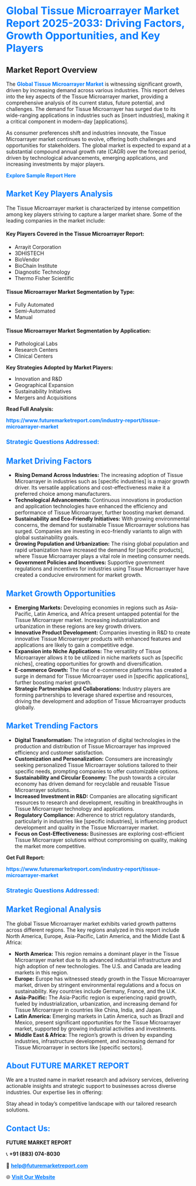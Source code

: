 <h1 style="color: #007BFF;">Global Tissue Microarrayer Market Report 2025-2033: Driving Factors, Growth Opportunities, and Key Players</h1>

<section id="overview">
<h2>Market Report Overview</h2>
<p>The <a href="https://www.futuremarketreport.com/industry-report/tissue-microarrayer-market" style="color: #007BFF; text-decoration: none;"><strong>Global Tissue Microarrayer Market</strong></a> is witnessing significant growth, driven by increasing demand across various industries. This report delves into the key aspects of the Tissue Microarrayer market, providing a comprehensive analysis of its current status, future potential, and challenges. The demand for Tissue Microarrayer has surged due to its wide-ranging applications in industries such as [insert industries], making it a critical component in modern-day [applications].</p>
<p>As consumer preferences shift and industries innovate, the Tissue Microarrayer market continues to evolve, offering both challenges and opportunities for stakeholders. The global market is expected to expand at a substantial compound annual growth rate (CAGR) over the forecast period, driven by technological advancements, emerging applications, and increasing investments by major players.</p>
</section>

<section id="overview">
<p><a href="https://www.futuremarketreport.com/request-sample/reportId=79095" style="color: #007BFF; text-decoration: none;"><strong>Explore Sample Report Here</strong></a></p>
</section>

<section id="key-players">
<h2 style="color: #007BFF;">Market Key Players Analysis</h2>
<p>The Tissue Microarrayer market is characterized by intense competition among key players striving to capture a larger market share. Some of the leading companies in the market include:</p>
<h4>Key Players Covered in the Tissue Microarrayer Report:</h4>
<ul><li>Arrayit Corporation</li><li>3DHISTECH</li><li>BioVendor</li><li>BioChain Institute</li><li>Diagnostic Technology</li><li>Thermo Fisher Scientific</li></ul>
<h4>Tissue Microarrayer Market Segmentation by Type:</h4>
<ul><li>Fully Automated</li><li>Semi-Automated</li><li>Manual</li></ul>

<h4>Tissue Microarrayer Market Segmentation by Application:</h4>
<ul><li>Pathological Labs</li><li>Research Centers</li><li>Clinical Centers</li></ul>
<p><strong>Key Strategies Adopted by Market Players:</strong></p>
<ul>
<li>Innovation and R&D</li>
<li>Geographical Expansion</li>
<li>Sustainability Initiatives</li>
<li>Mergers and Acquisitions</li>
</ul>
</section>

<section>
<p><strong>Read Full Analysis: </strong></p><a href="https://www.futuremarketreport.com/industry-report/tissue-microarrayer-market" style="color: #007BFF; text-decoration: none;"><strong>https://www.futuremarketreport.com/industry-report/tissue-microarrayer-market</strong></a>
<h3 style="color: #007BFF;">Strategic Questions Addressed:</h3>
</section>

<section id="driving-factors">
<h2 style="color: #007BFF;">Market Driving Factors</h2>
<ul>
<li><strong>Rising Demand Across Industries:</strong> The increasing adoption of Tissue Microarrayer in industries such as [specific industries] is a major growth driver. Its versatile applications and cost-effectiveness make it a preferred choice among manufacturers.</li>
<li><strong>Technological Advancements:</strong> Continuous innovations in production and application technologies have enhanced the efficiency and performance of Tissue Microarrayer, further boosting market demand.</li>
<li><strong>Sustainability and Eco-Friendly Initiatives:</strong> With growing environmental concerns, the demand for sustainable Tissue Microarrayer solutions has surged. Companies are investing in eco-friendly variants to align with global sustainability goals.</li>
<li><strong>Growing Population and Urbanization:</strong> The rising global population and rapid urbanization have increased the demand for [specific products], where Tissue Microarrayer plays a vital role in meeting consumer needs.</li>
<li><strong>Government Policies and Incentives:</strong> Supportive government regulations and incentives for industries using Tissue Microarrayer have created a conducive environment for market growth.</li>
</ul>
</section>

<section id="growth-opportunities">
<h2 style="color: #007BFF;">Market Growth Opportunities</h2>
<ul>
<li><strong>Emerging Markets:</strong> Developing economies in regions such as Asia-Pacific, Latin America, and Africa present untapped potential for the Tissue Microarrayer market. Increasing industrialization and urbanization in these regions are key growth drivers.</li>
<li><strong>Innovative Product Development:</strong> Companies investing in R&D to create innovative Tissue Microarrayer products with enhanced features and applications are likely to gain a competitive edge.</li>
<li><strong>Expansion into Niche Applications:</strong> The versatility of Tissue Microarrayer allows it to be utilized in niche markets such as [specific niches], creating opportunities for growth and diversification.</li>
<li><strong>E-commerce Growth:</strong> The rise of e-commerce platforms has created a surge in demand for Tissue Microarrayer used in [specific applications], further boosting market growth.</li>
<li><strong>Strategic Partnerships and Collaborations:</strong> Industry players are forming partnerships to leverage shared expertise and resources, driving the development and adoption of Tissue Microarrayer products globally.</li>
</ul>
</section>

<section id="trending-factors">
<h2 style="color: #007BFF;">Market Trending Factors</h2>
<ul>
<li><strong>Digital Transformation:</strong> The integration of digital technologies in the production and distribution of Tissue Microarrayer has improved efficiency and customer satisfaction.</li>
<li><strong>Customization and Personalization:</strong> Consumers are increasingly seeking personalized Tissue Microarrayer solutions tailored to their specific needs, prompting companies to offer customizable options.</li>
<li><strong>Sustainability and Circular Economy:</strong> The push towards a circular economy has driven demand for recyclable and reusable Tissue Microarrayer solutions.</li>
<li><strong>Increased Investment in R&D:</strong> Companies are allocating significant resources to research and development, resulting in breakthroughs in Tissue Microarrayer technology and applications.</li>
<li><strong>Regulatory Compliance:</strong> Adherence to strict regulatory standards, particularly in industries like [specific industries], is influencing product development and quality in the Tissue Microarrayer market.</li>
<li><strong>Focus on Cost-Effectiveness:</strong> Businesses are exploring cost-efficient Tissue Microarrayer solutions without compromising on quality, making the market more competitive.</li>
</ul>
</section>

<section>
<p><strong>Get Full Report: </strong></p><a href="https://www.futuremarketreport.com/industry-report/tissue-microarrayer-market" style="color: #007BFF; text-decoration: none;"><strong>https://www.futuremarketreport.com/industry-report/tissue-microarrayer-market</strong></a>
<h3 style="color: #007BFF;">Strategic Questions Addressed:</h3>
</section>


<section id="regional-analysis">
<h2 style="color: #007BFF;">Market Regional Analysis</h2>
<p>The global Tissue Microarrayer market exhibits varied growth patterns across different regions. The key regions analyzed in this report include North America, Europe, Asia-Pacific, Latin America, and the Middle East & Africa:</p>
<ul>
<li><strong>North America:</strong> This region remains a dominant player in the Tissue Microarrayer market due to its advanced industrial infrastructure and high adoption of new technologies. The U.S. and Canada are leading markets in this region.</li>
<li><strong>Europe:</strong> Europe has witnessed steady growth in the Tissue Microarrayer market, driven by stringent environmental regulations and a focus on sustainability. Key countries include Germany, France, and the U.K.</li>
<li><strong>Asia-Pacific:</strong> The Asia-Pacific region is experiencing rapid growth, fueled by industrialization, urbanization, and increasing demand for Tissue Microarrayer in countries like China, India, and Japan.</li>
<li><strong>Latin America:</strong> Emerging markets in Latin America, such as Brazil and Mexico, present significant opportunities for the Tissue Microarrayer market, supported by growing industrial activities and investments.</li>
<li><strong>Middle East & Africa:</strong> The region’s growth is driven by expanding industries, infrastructure development, and increasing demand for Tissue Microarrayer in sectors like [specific sectors].</li>
</ul>
</section>

<footer>
<h2 style="color: #007BFF;">About FUTURE MARKET REPORT</h2>
<p>We are a trusted name in market research and advisory services, delivering actionable insights and strategic support to businesses across diverse industries. Our expertise lies in offering:</p>

<p>Stay ahead in today’s competitive landscape with our tailored research solutions.</p>

<h2 style="color: #007BFF;">Contact Us:</h2>
<p><strong>FUTURE MARKET REPORT</strong></p>
<p>📞 <strong>+91 (883) 074-8030</strong></p>
<p>📧 <strong><a href="mailto:help@futuremarketreport.com" style="color: #007BFF;">help@futuremarketreport.com</a></strong></p>
<p>🌐 <strong><a href="https://www.futuremarketreport.com/" style="color: #007BFF;">Visit Our Website</a></strong></p>
</footer>